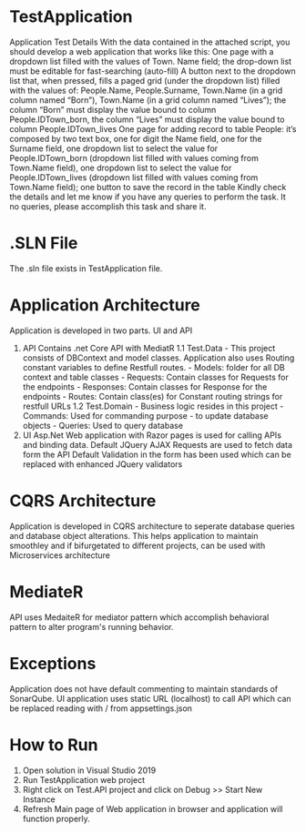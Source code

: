 # TestApplication
Application Test Details
With the data contained in the attached script, you should develop a web application that works like this:
One page with a dropdown list filled with the values of Town. 
Name field; the drop-down list must be editable for fast-searching (auto-fill)
A button next to the dropdown list that, when pressed, fills a paged grid (under the dropdown list) filled with the values of: People.Name, People.Surname, Town.Name (in a grid column named “Born”), Town.Name (in a grid column named “Lives”); the column “Born” must display the value bound to column People.IDTown_born, the column “Lives” must display the value bound to column People.IDTown_lives
One page for adding record to table People: it’s composed by two text box, one for digit the Name field, one for the Surname field, one dropdown list to select the value for People.IDTown_born (dropdown list filled with values coming from Town.Name field), one dropdown list to select the value for People.IDTown_lives (dropdown list filled with values coming from Town.Name field); one button to save the record in the table
Kindly check the details and let me know if you have any queries to perform the task. It no queries, please accomplish this task and share it.

# .SLN File
The .sln file exists in TestApplication file.

# Application Architecture
Application is developed in two parts. UI and API
1. API
    Contains .net Core API with MediatR
    1.1 Test.Data
        - This project consists of DBContext and model classes. Application also uses Routing constant variables to define Restfull routes.
        - Models: folder for all DB context and table classes
        - Requests: Contain classes for Requests for the endpoints
        - Responses: Contain classes for Response for the endpoints
        - Routes: Contain class(es) for Constant routing strings for restfull URLs
    1.2 Test.Domain
        - Business logic resides in this project
        - Commands: Used for commanding purpose - to update database objects
        - Queries: Used to query database
2. UI
    Asp.Net Web application with Razor pages is used for calling APIs and binding data.
    Default JQuery AJAX Requests are used to fetch data form the API
    Default Validation in the form has been used which can be replaced with enhanced JQuery validators

# CQRS Architecture
Application is developed in CQRS architecture to seperate database queries and database object alterations. This helps application to maintain smoothley and if bifurgetated to different projects, can be used with Microservices architecture

# MediateR
API uses MedaiteR for mediator pattern which accomplish behavioral pattern to alter program's running behavior.

# Exceptions
Application does not have default commenting to maintain standards of SonarQube. 
UI application uses static URL (localhost) to call API which can be replaced reading with / from appsettings.json

# How to Run
1. Open solution in Visual Studio 2019
2. Run TestApplication web project
3. Right click on Test.API project and click on Debug >> Start New Instance
4. Refresh Main page of Web application in browser and application will function properly.